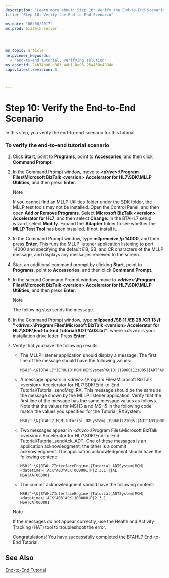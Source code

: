 ```yaml
---
description: "Learn more about: Step 10: Verify the End-to-End Scenario"
title: "Step 10: Verify the End-to-End Scenario"

ms.date: "06/08/2017"
ms.prod: biztalk-server




ms.topic: article
helpviewer_keywords: 
  - "end-to-end tutorial, verifying solution"
ms.assetid: 24b74ba6-e303-4ab1-8a93-25a430e4894d
caps.latest.revision: 6



---
```

# Step 10: Verify the End-to-End Scenario
In this step, you verify the end-to-end scenario for this tutorial.  
  
### To verify the end-to-end tutorial scenario  
  
1. Click **Start**, point to **Programs**, point to **Accessories**, and then click **Command Prompt**.  
  
2. In the Command Prompt window, move to **\<*drive*\>:\Program Files\Microsoft BizTalk \<version\> Accelerator for HL7\SDK\MLLP Utilities**, and then press **Enter**.  
  
   > [!NOTE]
   >  If you cannot find an MLLP Utilities folder under the SDK folder, the MLLP test tools may not be installed. Open the Control Panel, and then open **Add or Remove Programs**. Select **Microsoft BizTalk \<version\> Accelerator for HL7**, and then select **Change**. In the BTAHL7 setup wizard, select **Modify**. Expand the **Adapter** folder to see whether the **MLLP Test Tool** has been installed. If not, install it.  
  
3. In the Command Prompt window, type **mllpreceive /p 14000**, and then press **Enter**. This runs the MLLP listener application listening to port 14000 and specifying the default EB, SB, and CR characters of the MLLP message, and displays any messages received to the screen.  
  
4. Start an additional command prompt by clicking **Start**, point to **Programs**, point to **Accessories**, and then click **Command Prompt**.  
  
5. In the second Command Prompt window, move to **\<*drive*\>:\Program Files\Microsoft BizTalk \<version\> Accelerator for HL7\SDK\MLLP Utilities**, and then press **Enter**.  
  
   > [!NOTE]
   >  The following step sends the message.  
  
6. In the Command Prompt window, type **mllpsend /SB 11 /EB 28 /CR 13 /f "\<*drive*\>:\Program Files\Microsoft BizTalk \<version\> Accelerator for HL7\SDK\End-to-End Tutorial\ADT^A03.txt"**, where \<*drive*\> is your installation drive letter. Press **Enter**.  
  
7. Verify that you have the following results:  
  
   -   The MLLP listener application should display a message. The first line of the message should have the following values:  
  
       ```  
       MSH|^~\&|BTAHL7^IE^UUID|MCM|HI^System^GUID||199601121005||ADT^A04|000001|P|2.4|||SU|NE  
       ```  
  
   -   A message appears in \<*drive*\>:\Program Files\Microsoft BizTalk \<version\> Accelerator for HL7\SDK\End-to-End Tutorial\Tutorial_sendMsg_RX. This message should be the same as the message shown by the MLLP listener application. Verify that the first line of the message has the same message values as follows. Note that the values for MSH3 a nd MSH5 in the following code match the values you specified for the Tutorial_RXSystem:  
  
       ```  
       MSH|^~\&|BTAHL7|MCM|Tutorial_RXSystem||199601121005||ADT^A03|000001|P|2.3.1  
       ```  
  
   -   Two messages appear in \<*drive*\>:\Program Files\Microsoft BizTalk \<version\> Accelerator for HL7\SDK\End-to-End Tutorial\Tutorial_sendAck_ADT. One of these messages is an application acknowledgment; the other is a commit acknowledgment. The application acknowledgment should have the following content:  
  
       ```  
       MSH|^~\&|BTAHL7InterfaceEngine||Tutorial_ADTSystem|MCM|<datetime>||ACK^A03^ACK|000001|P|2.3.1|||AL  
       MSA|AA|000001  
       ```  
  
   -   The commit acknowledgment should have the following content:  
  
       ```  
       MSH|^~\&|BTAHL7InterfaceEngine||Tutorial_ADTSystem|MCM|<datetime>||ACK^A03^ACK|100000|P|2.3.1  
       MSA|CA|000001  
       ```  
  
   > [!NOTE]
   >  If the messages do not appear correctly, use the Health and Activity Tracking (HAT) tool to troubleshoot the error.  
  
   Congratulations! You have successfully completed the BTAHL7 End-to-End Tutorial.  
  
## See Also  
 [End-to-End Tutorial](../../adapters-and-accelerators/accelerator-hl7/end-to-end-tutorial1.md)
